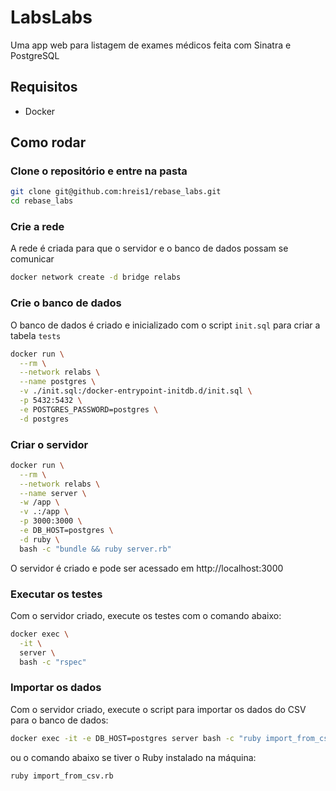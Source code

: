 # LabsLabs
Uma app web para listagem de exames médicos feita com Sinatra e PostgreSQL

## Requisitos
- Docker

## Como rodar
### Clone o repositório e entre na pasta
```bash
git clone git@github.com:hreis1/rebase_labs.git
cd rebase_labs
```

### Crie a rede
A rede é criada para que o servidor e o banco de dados possam se comunicar
```bash
docker network create -d bridge relabs
```

### Crie o banco de dados
O banco de dados é criado e inicializado com o script `init.sql` para criar a tabela `tests`
```bash
docker run \
  --rm \
  --network relabs \
  --name postgres \
  -v ./init.sql:/docker-entrypoint-initdb.d/init.sql \
  -p 5432:5432 \
  -e POSTGRES_PASSWORD=postgres \
  -d postgres
```

### Criar o servidor
```bash
docker run \
  --rm \
  --network relabs \
  --name server \
  -w /app \
  -v .:/app \
  -p 3000:3000 \
  -e DB_HOST=postgres \
  -d ruby \
  bash -c "bundle && ruby server.rb"
```
O servidor é criado e pode ser acessado em http://localhost:3000

### Executar os testes
Com o servidor criado, execute os testes com o comando abaixo:
```bash
docker exec \
  -it \
  server \
  bash -c "rspec"
```

### Importar os dados
Com o servidor criado, execute o script para importar os dados do CSV para o banco de dados:
```bash
docker exec -it -e DB_HOST=postgres server bash -c "ruby import_from_csv.rb"
```
ou o comando abaixo se tiver o Ruby instalado na máquina:
```bash
ruby import_from_csv.rb
```


